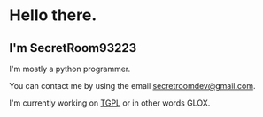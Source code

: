 # Hello there.

## I'm SecretRoom93223
I'm mostly a python programmer.

You can contact me by using the email secretroomdev@gmail.com.

I'm currently working on [TGPL](https://github.com/SecretRoomSR/TGPL) or in other words GLOX.
